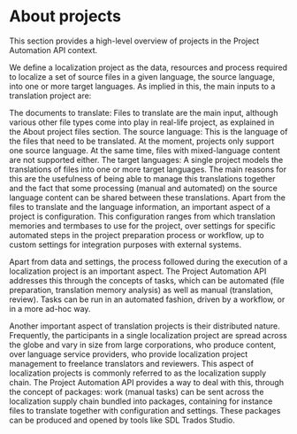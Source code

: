 About projects
=====
This section provides a high-level overview of projects in the Project Automation API context.

We define a localization project as the data, resources and process required to localize a set of source files in a given language, the source language, into one or more target languages. As implied in this, the main inputs to a translation project are:

The documents to translate: Files to translate are the main input, although various other file types come into play in real-life project, as explained in the About project files section.
The source language: This is the language of the files that need to be translated. At the moment, projects only support one source language. At the same time, files with mixed-language content are not supported either.
The target languages: A single project models the translations of files into one or more target languages. The main reasons for this are the usefulness of being able to manage this translations together and the fact that some processing (manual and automated) on the source language content can be shared between these translations.
Apart from the files to translate and the language information, an important aspect of a project is configuration. This configuration ranges from which translation memories and termbases to use for the project, over settings for specific automated steps in the project preparation process or workflow, up to custom settings for integration purposes with external systems.

Apart from data and settings, the process followed during the execution of a localization project is an important aspect. The Project Automation API addresses this through the concepts of tasks, which can be automated (file preparation, translation memory analysis) as well as manual (translation, review). Tasks can be run in an automated fashion, driven by a workflow, or in a more ad-hoc way.

Another important aspect of translation projects is their distributed nature. Frequently, the participants in a single localization project are spread across the globe and vary in size from large corporations, who produce content, over language service providers, who provide localization project management to freelance translators and reviewers. This aspect of localization projects is commonly referred to as the localization supply chain. The Project Automation API provides a way to deal with this, through the concept of packages: work (manual tasks) can be sent across the localization supply chain bundled into packages, containing for instance files to translate together with configuration and settings. These packages can be produced and opened by tools like SDL Trados Studio.

